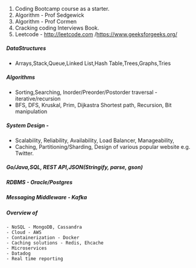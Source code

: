1. Coding Bootcamp course as a starter.
2. Algorithm - Prof Sedgewick
3. Algorithm - Prof Cormen
4. Cracking coding Interviews Book.
5. Leetcode - http://leetcode.com /https://www.geeksforgeeks.org/

##### DataStructures 
- Arrays,Stack,Queue,Linked List,Hash Table,Trees,Graphs,Tries
##### Algorithms
- Sorting,Searching, Inorder/Preorder/Postorder traversal - iterative/recursion
- BFS, DFS, Kruskal, Prim, Dijkastra Shortest path, Recursion, Bit manipulation

##### System Design - 
- Scalability, Reliability, Availability, Load Balancer, Manageability, 
- Caching, Partitioning/Sharding, Design of various popular website e.g. Twitter.

##### Go/Java,SQL, REST API,JSON(Stringify, parse, gson) 
##### RDBMS - Oracle/Postgres
##### Messaging Middleware - Kafka 

##### Overview of 
	- NoSQL - MongoDB, Cassandra
	- Cloud - AWS 
	- Containerization - Docker 
	- Caching solutions - Redis, Ehcache
	- Microservices
	- Datadog
	- Real time reporting
